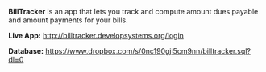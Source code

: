 <b>BillTracker</b> is an app that lets you track and compute amount dues payable and amount payments for your bills.

<b>Live App:</b> http://billtracker.developsystems.org/login  <br/>

<b>Database:</b> https://www.dropbox.com/s/0nc190gjl5cm9nn/billtracker.sql?dl=0
